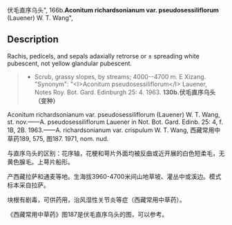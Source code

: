 伏毛直序乌头",
166b.**Aconitum richardsonianum var. pseudosessiliflorum** (Lauener) W. T. Wang",

## Description
Rachis, pedicels, and sepals adaxially retrorse or ± spreading white pubescent, not yellow glandular pubescent.

> * Scrub, grassy slopes, by streams; 4000--4700 m. E Xizang.
  "Synonym": "&lt;I&gt;Aconitum pseudosessiliflorum&lt;/I&gt; Lauener, Notes Roy. Bot. Gard. Edinburgh 25: 4. 1963.
**130b.伏毛直序乌头（变种）**

Aconitum richardsonianum var. pseudosessiliflorum (Lauener) W. T. Wang, st. nov.——A. pseudosessiliflorum Lauener in Not. Bot. Gard. Edinb. 25: 4, f. 1B, 2B. 1963.——A. richardsonianum var. crispulum W. T. Wang, 西藏常用中草药189, 575, 图187. 1971, nom. nud.

与直序乌头的区别：花序轴，花梗和萼片外面均被反曲或近开展的白色短柔毛，无黄色腺毛。上萼片船形。

产西藏拉萨和通麦等地。生海拔3960-4700米间山地草坡、灌丛中或溪边。模式标本采自拉萨。

块根有剧毒，可供药用，治风湿性关节炎等症（西藏常用中草药）。

《西藏常用中草药》图187是伏毛直序乌头的图，可以参考。
